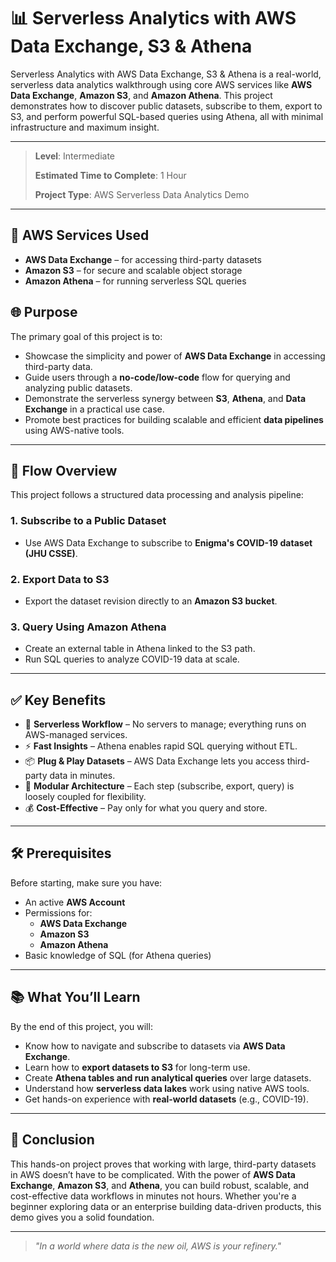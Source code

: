 # 📊 Serverless Analytics with AWS Data Exchange, S3 & Athena

 Serverless Analytics with AWS Data Exchange, S3 & Athena is a real-world, serverless data analytics walkthrough using core AWS services like **AWS Data Exchange**, **Amazon S3**, and **Amazon Athena**. This project demonstrates how to discover public datasets, subscribe to them, export to S3, and perform powerful SQL-based queries using Athena, all with minimal infrastructure and maximum insight.

---
> **Level**: Intermediate
> 
> **Estimated Time to Complete**: 1 Hour
> 
> **Project Type**: AWS Serverless Data Analytics Demo

---

## 🧰 AWS Services Used

- **AWS Data Exchange** – for accessing third-party datasets  
- **Amazon S3** – for secure and scalable object storage  
- **Amazon Athena** – for running serverless SQL queries  

## 🌐 Purpose

The primary goal of this project is to:

- Showcase the simplicity and power of **AWS Data Exchange** in accessing third-party data.
- Guide users through a **no-code/low-code** flow for querying and analyzing public datasets.
- Demonstrate the serverless synergy between **S3**, **Athena**, and **Data Exchange** in a practical use case.
- Promote best practices for building scalable and efficient **data pipelines** using AWS-native tools.

---

## 🔁 Flow Overview

This project follows a structured data processing and analysis pipeline:

### 1. **Subscribe to a Public Dataset**
- Use AWS Data Exchange to subscribe to **Enigma's COVID-19 dataset (JHU CSSE)**.

### 2. **Export Data to S3**
- Export the dataset revision directly to an **Amazon S3 bucket**.

### 3. **Query Using Amazon Athena**
- Create an external table in Athena linked to the S3 path.
- Run SQL queries to analyze COVID-19 data at scale.

---

## ✅ Key Benefits

- 🔄 **Serverless Workflow** – No servers to manage; everything runs on AWS-managed services.
- ⚡ **Fast Insights** – Athena enables rapid SQL querying without ETL.
- 📦 **Plug & Play Datasets** – AWS Data Exchange lets you access third-party data in minutes.
- 🧩 **Modular Architecture** – Each step (subscribe, export, query) is loosely coupled for flexibility.
- 💰 **Cost-Effective** – Pay only for what you query and store.

---

## 🛠 Prerequisites

Before starting, make sure you have:

- An active **AWS Account**
- Permissions for:
  - **AWS Data Exchange**
  - **Amazon S3**
  - **Amazon Athena**
- Basic knowledge of SQL (for Athena queries)

---

## 📚 What You’ll Learn

By the end of this project, you will:

- Know how to navigate and subscribe to datasets via **AWS Data Exchange**.
- Learn how to **export datasets to S3** for long-term use.
- Create **Athena tables and run analytical queries** over large datasets.
- Understand how **serverless data lakes** work using native AWS tools.
- Get hands-on experience with **real-world datasets** (e.g., COVID-19).

---

## 🧠 Conclusion

This hands-on project proves that working with large, third-party datasets in AWS doesn’t have to be complicated. With the power of **AWS Data Exchange**, **Amazon S3**, and **Athena**, you can build robust, scalable, and cost-effective data workflows in minutes not hours. Whether you're a beginner exploring data or an enterprise building data-driven products, this demo gives you a solid foundation.

---

> _"In a world where data is the new oil, AWS is your refinery."_ 

